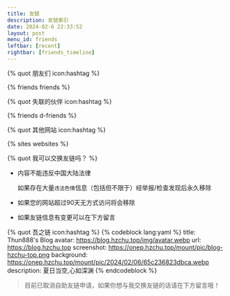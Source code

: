 ```yaml
---
title: 友链
description: 友链索引
date: 2024-02-6 22:33:52
layout: post
menu_id: friends
leftbar: [recent]
rightbar: [friends_timeline]
---
```


{% quot 朋友们 icon:hashtag %}

{% friends friends %}

{% quot 失联的伙伴 icon:hashtag %}

{% friends d-friends %}

{% quot 其他网站 icon:hashtag %}

{% sites websites %}

{% quot 我可以交换友链吗？ %}

- 内容不能违反中国大陆法律

  如果存在大量`违法色情`信息（包括但不限于）经举报/检查发现后永久移除

- 如果您的网站超过90天无方式访问将会移除

- 如果友链信息有变更可以在下方留言

{% quot 吾之链 icon:hashtag %}
{% codeblock lang:yaml %}
title: Thun888's Blog
avatar: https://blog.hzchu.top/img/avatar.webp
url: https://blog.hzchu.top
screenshot: https://onep.hzchu.top/mount/pic/blog-hzchu-top.png
background: https://onep.hzchu.top/mount/pic/2024/02/06/65c236823dbca.webp
description: 夏日当空,心如深渊
{% endcodeblock %}

> 目前已取消自助友链申请，如果你想与我交换友链的话请在下方留言哦！

